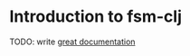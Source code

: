 # Introduction to fsm-clj

TODO: write [great documentation](http://jacobian.org/writing/what-to-write/)
